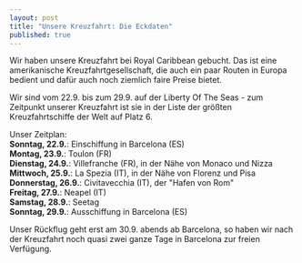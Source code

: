 ```yaml
---
layout: post
title: "Unsere Kreuzfahrt: Die Eckdaten"
published: true
---
```


Wir haben unsere Kreuzfahrt bei Royal Caribbean gebucht. Das ist eine amerikanische Kreuzfahrtgesellschaft, die auch ein paar Routen in Europa bedient und dafür auch noch ziemlich faire Preise bietet.

Wir sind vom 22.9. bis zum 29.9. auf der Liberty Of The Seas - zum Zeitpunkt unserer Kreuzfahrt ist sie in der Liste der größten Kreuzfahrtschiffe der Welt auf Platz 6.

Unser Zeitplan:  
**Sonntag, 22.9.**: Einschiffung in Barcelona (ES)  
**Montag, 23.9.**: Toulon (FR)  
**Dienstag, 24.9.**: Villefranche (FR), in der Nähe von Monaco und Nizza  
**Mittwoch, 25.9.**: La Spezia (IT), in der Nähe von Florenz und Pisa  
**Donnerstag, 26.9.**: Civitavecchia (IT), der "Hafen von Rom"  
**Freitag, 27.9.**: Neapel (IT)  
**Samstag, 28.9.**: Seetag  
**Sonntag, 29.9.**: Ausschiffung in Barcelona (ES)

Unser Rückflug geht erst am 30.9. abends ab Barcelona, so haben wir nach der Kreuzfahrt noch quasi zwei ganze Tage in Barcelona zur freien Verfügung.
